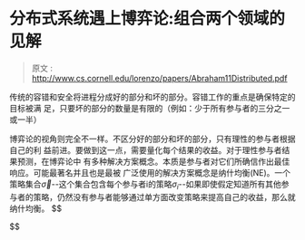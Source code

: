 # 分布式系统遇上博弈论:组合两个领域的见解

> 原文 : http://www.cs.cornell.edu/lorenzo/papers/Abraham11Distributed.pdf

传统的容错和安全将进程分成好的部分和坏的部分。容错工作的重点是确保特定的目标被满
足，只要坏的部分的数量是有限的（例如：少于所有参与者的三分之一或一半）

博弈论的视角则完全不一样。不区分好的部分和坏的部分，只有理性的参与者根据自己的利
益前进。要做到这一点，需要量化每个结果的收益。对于理性参与者结果预测，在博弈论中
有多种解决方案概念。本质是参与者对它们所确信作出最佳响应。可能最著名并且也是最被
广泛使用的解决方案概念是纳什均衡(NE)。一个策略集合$\vec{\sigma}$--这个集合包含每个参与者i的策略$\sigma_i$--如果即使假定知道所有其他参与者的策略，仍然没有参与者能够通过单方面改变策略来提高自己的收益，那么就纳什均衡。
$$

$$








